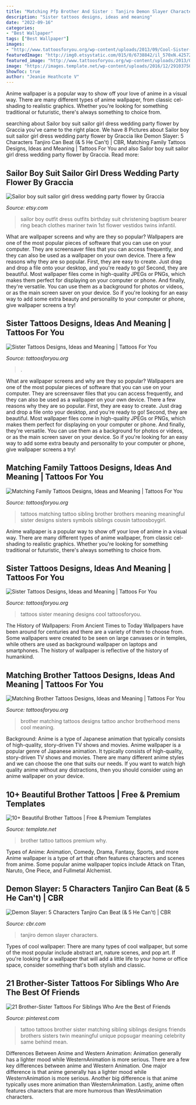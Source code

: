 ```yaml
---
title: "Matching Pfp Brother And Sister : Tanjiro Demon Slayer Characters"
description: "Sister tattoos designs, ideas and meaning"
date: "2022-09-16"
categories:
- "Best Wallpaper"
tags: ["Best Wallpaper"]
images:
- "http://www.tattoosforyou.org/wp-content/uploads/2013/09/Cool-Sister-Tattoos.jpg"
featuredImage: "http://img0.etsystatic.com/015/0/6738842/il_570xN.425722300_31l2.jpg"
featured_image: "http://www.tattoosforyou.org/wp-content/uploads/2013/09/Matching-Sister-Tattoos.jpg"
image: "https://images.template.net/wp-content/uploads/2016/12/29103750/Small-Brother-Tattoo.jpg"
ShowToc: true
author: "Jeanie Heathcote V"
---
```



Anime wallpaper is a popular way to show off your love of anime in a visual way. There are many different types of anime wallpaper, from classic cel-shading to realistic graphics. Whether you're looking for something traditional or futuristic, there's always something to choice from.

	

		
searching about Sailor boy suit sailor girl dress wedding party flower by Graccia you've came to the right place. We have 8 Pictures about Sailor boy suit sailor girl dress wedding party flower by Graccia like Demon Slayer: 5 Characters Tanjiro Can Beat (&amp; 5 He Can&#039;t) | CBR, Matching Family Tattoos Designs, Ideas and Meaning | Tattoos For You and also Sailor boy suit sailor girl dress wedding party flower by Graccia. Read more:
		
    
## Sailor Boy Suit Sailor Girl Dress Wedding Party Flower By Graccia

<img loading=lazy src="http://img0.etsystatic.com/015/0/6738842/il_570xN.425722300_31l2.jpg" onerror="this.onerror=null;this.src='https://tse3.mm.bing.net/th?id=OIP.zAN9AMjP8B2DD3u-nDvjjQHaFj&amp;pid=15.1';" alt="Sailor boy suit sailor girl dress wedding party flower by Graccia">

_Source: etsy.com_

>sailor boy outfit dress outfits birthday suit christening baptism bearer ring beach clothes mariner twin 1st flower vestidos twins infantil. 

	

What are wallpaper screens and why are they so popular?
Wallpapers are one of the most popular pieces of software that you can use on your computer. They are screensaver files that you can access frequently, and they can also be used as a wallpaper on your own device. There a few reasons why they are so popular. First, they are easy to create. Just drag and drop a file onto your desktop, and you're ready to go! Second, they are beautiful. Most wallpaper files come in high-quality JPEGs or PNGs, which makes them perfect for displaying on your computer or phone. And finally, they're versatile. You can use them as a background for photos or videos, or as the main screen saver on your device. So if you're looking for an easy way to add some extra beauty and personality to your computer or phone, give wallpaper screens a try!

    
## Sister Tattoos Designs, Ideas And Meaning | Tattoos For You

<img loading=lazy src="http://www.tattoosforyou.org/wp-content/uploads/2013/09/Matching-Sister-Tattoos.jpg" onerror="this.onerror=null;this.src='https://tse2.mm.bing.net/th?id=OIP.xa-ZFCcBR3WyIB0eeFRetQHaHa&amp;pid=15.1';" alt="Sister Tattoos Designs, Ideas and Meaning | Tattoos For You">

_Source: tattoosforyou.org_

>. 

	

What are wallpaper screens and why are they so popular?
Wallpapers are one of the most popular pieces of software that you can use on your computer. They are screensaver files that you can access frequently, and they can also be used as a wallpaper on your own device. There a few reasons why they are so popular. First, they are easy to create. Just drag and drop a file onto your desktop, and you're ready to go! Second, they are beautiful. Most wallpaper files come in high-quality JPEGs or PNGs, which makes them perfect for displaying on your computer or phone. And finally, they're versatile. You can use them as a background for photos or videos, or as the main screen saver on your device. So if you're looking for an easy way to add some extra beauty and personality to your computer or phone, give wallpaper screens a try!

    
## Matching Family Tattoos Designs, Ideas And Meaning | Tattoos For You

<img loading=lazy src="https://www.tattoosforyou.org/wp-content/uploads/2017/11/Matching-Family-Tattoo-300x300.jpg" onerror="this.onerror=null;this.src='https://tse3.mm.bing.net/th?id=OIP.LZrTj3P-4vHPAfIynREEcAAAAA&amp;pid=15.1';" alt="Matching Family Tattoos Designs, Ideas and Meaning | Tattoos For You">

_Source: tattoosforyou.org_

>tattoos matching tattoo sibling brother brothers meaning meaningful sister designs sisters symbols siblings cousin tattoosboygirl. 

	

Anime wallpaper is a popular way to show off your love of anime in a visual way. There are many different types of anime wallpaper, from classic cel-shading to realistic graphics. Whether you're looking for something traditional or futuristic, there's always something to choice from.

    
## Sister Tattoos Designs, Ideas And Meaning | Tattoos For You

<img loading=lazy src="http://www.tattoosforyou.org/wp-content/uploads/2013/09/Cool-Sister-Tattoos.jpg" onerror="this.onerror=null;this.src='https://tse2.mm.bing.net/th?id=OIP.LxBfqAt_zDXssNm77tQ7PQHaFj&amp;pid=15.1';" alt="Sister Tattoos Designs, Ideas and Meaning | Tattoos For You">

_Source: tattoosforyou.org_

>tattoos sister meaning designs cool tattoosforyou. 

	

The History of Wallpapers: From Ancient Times to Today
Wallpapers have been around for centuries and there are a variety of them to choose from. Some wallpapers were created to be seen on large canvases or in temples, while others are used as background wallpaper on laptops and smartphones. The history of wallpaper is reflective of the history of humankind.

    
## Matching Brother Tattoos Designs, Ideas And Meaning | Tattoos For You

<img loading=lazy src="https://www.tattoosforyou.org/wp-content/uploads/2017/05/Matching-Brother-Tattoos-Images.jpg" onerror="this.onerror=null;this.src='https://tse4.mm.bing.net/th?id=OIP.WNPdkSfV3DTIrhyP7GZp7gHaHa&amp;pid=15.1';" alt="Matching Brother Tattoos Designs, Ideas and Meaning | Tattoos For You">

_Source: tattoosforyou.org_

>brother matching tattoos designs tattoo anchor brotherhood mens cool meaning. 

	

Background: Anime is a type of Japanese animation that typically consists of high-quality, story-driven TV shows and movies.
Anime wallpaper is a popular genre of Japanese animation. It typically consists of high-quality, story-driven TV shows and movies. There are many different anime styles and we can choose the one that suits our needs. If you want to watch high quality anime without any distractions, then you should consider using an anime wallpaper on your device.

    
## 10+ Beautiful Brother Tattoos | Free &amp; Premium Templates

<img loading=lazy src="https://images.template.net/wp-content/uploads/2016/12/29103750/Small-Brother-Tattoo.jpg" onerror="this.onerror=null;this.src='https://tse2.mm.bing.net/th?id=OIP.QdT7zXhlt2-Vfsy-x4hZAwHaFj&amp;pid=15.1';" alt="10+ Beautiful Brother Tattoos | Free &amp; Premium Templates">

_Source: template.net_

>brother tattoo tattoos premium why. 

	

Types of Anime: Animation, Comedy, Drama, Fantasy, Sports, and more
Anime wallpaper is a type of art that often features characters and scenes from anime. Some popular anime wallpaper topics include Attack on Titan, Naruto, One Piece, and Fullmetal Alchemist.

    
## Demon Slayer: 5 Characters Tanjiro Can Beat (&amp; 5 He Can&#039;t) | CBR

<img loading=lazy src="https://static1.cbrimages.com/wordpress/wp-content/uploads/2019/09/8.-Tanjiro.jpg" onerror="this.onerror=null;this.src='https://tse1.mm.bing.net/th?id=OIP.B6c7jPIEl8slRyEEqIwJ0gHaDt&amp;pid=15.1';" alt="Demon Slayer: 5 Characters Tanjiro Can Beat (&amp; 5 He Can&#039;t) | CBR">

_Source: cbr.com_

>tanjiro demon slayer characters. 

	

Types of cool wallpaper:
There are many types of cool wallpaper, but some of the most popular include abstract art, nature scenes, and pop art. If you're looking for a wallpaper that will add a little life to your home or office space, consider something that's both stylish and classic.

    
## 21 Brother-Sister Tattoos For Siblings Who Are The Best Of Friends

<img loading=lazy src="https://i.pinimg.com/736x/b7/22/05/b72205fbb643cd5cf2b3251ff6157569--brother-sister-tattoo-sibling-sibling-tattoos-for-.jpg?b=t" onerror="this.onerror=null;this.src='https://tse2.mm.bing.net/th?id=OIP.-Z15ZapQunofEG2MXzsNgwHaI7&amp;pid=15.1';" alt="21 Brother-Sister Tattoos For Siblings Who Are the Best of Friends">

_Source: pinterest.com_

>tattoo tattoos brother sister matching sibling siblings designs friends brothers sisters twin meaningful unique popsugar meaning celebrity same behind mean. 

	

Differences Between Anime and Western Animation: Animation generally has a lighter mood while WesternAnimation is more serious.
There are a few key differences between anime and Western Animation. One major difference is that anime generally has a lighter mood while WesternAnimation is more serious. Another big difference is that anime typically uses more animation than WesternAnimation. Lastly, anime often features characters that are more humorous than WestAnimation characters.


